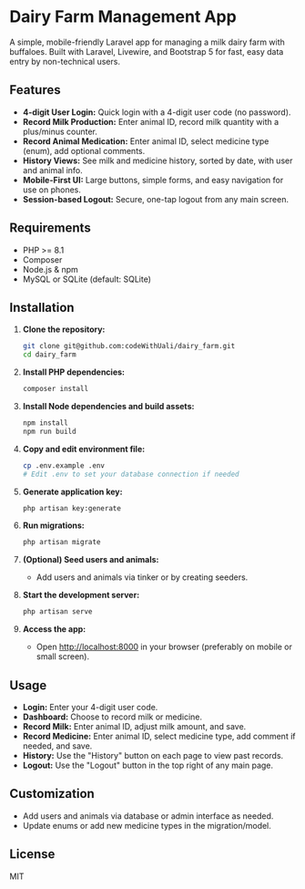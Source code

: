 # Dairy Farm Management App

A simple, mobile-friendly Laravel app for managing a milk dairy farm with buffaloes. Built with Laravel, Livewire, and Bootstrap 5 for fast, easy data entry by non-technical users.

## Features
- **4-digit User Login:** Quick login with a 4-digit user code (no password).
- **Record Milk Production:** Enter animal ID, record milk quantity with a plus/minus counter.
- **Record Animal Medication:** Enter animal ID, select medicine type (enum), add optional comments.
- **History Views:** See milk and medicine history, sorted by date, with user and animal info.
- **Mobile-First UI:** Large buttons, simple forms, and easy navigation for use on phones.
- **Session-based Logout:** Secure, one-tap logout from any main screen.

## Requirements
- PHP >= 8.1
- Composer
- Node.js & npm
- MySQL or SQLite (default: SQLite)

## Installation

1. **Clone the repository:**
   ```bash
   git clone git@github.com:codeWithUali/dairy_farm.git
   cd dairy_farm
   ```

2. **Install PHP dependencies:**
   ```bash
   composer install
   ```

3. **Install Node dependencies and build assets:**
   ```bash
   npm install
   npm run build
   ```

4. **Copy and edit environment file:**
   ```bash
   cp .env.example .env
   # Edit .env to set your database connection if needed
   ```

5. **Generate application key:**
   ```bash
   php artisan key:generate
   ```

6. **Run migrations:**
   ```bash
   php artisan migrate
   ```

7. **(Optional) Seed users and animals:**
   - Add users and animals via tinker or by creating seeders.

8. **Start the development server:**
   ```bash
   php artisan serve
   ```

9. **Access the app:**
   - Open [http://localhost:8000](http://localhost:8000) in your browser (preferably on mobile or small screen).

## Usage
- **Login:** Enter your 4-digit user code.
- **Dashboard:** Choose to record milk or medicine.
- **Record Milk:** Enter animal ID, adjust milk amount, and save.
- **Record Medicine:** Enter animal ID, select medicine type, add comment if needed, and save.
- **History:** Use the "History" button on each page to view past records.
- **Logout:** Use the "Logout" button in the top right of any main page.

## Customization
- Add users and animals via database or admin interface as needed.
- Update enums or add new medicine types in the migration/model.

## License
MIT
